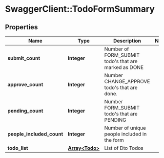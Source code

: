 # SwaggerClient::TodoFormSummary

## Properties
Name | Type | Description | Notes
------------ | ------------- | ------------- | -------------
**submit_count** | **Integer** | Number of FORM_SUBMIT todo&#39;s that are marked as DONE | 
**approve_count** | **Integer** | Number CHANGE_APPROVE todo&#39;s that are done. | 
**pending_count** | **Integer** | Number FORM_SUBMIT todo&#39;s that are PENDING | 
**people_included_count** | **Integer** | Number of unique people included in the form | 
**todo_list** | [**Array&lt;Todo&gt;**](Todo.md) | List of Dto Todos | 


